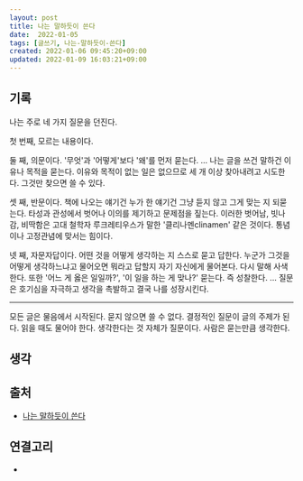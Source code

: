 ```yaml
---
layout: post
title: 나는 말하듯이 쓴다
date:  2022-01-05
tags: [글쓰기, 나는-말하듯이-쓴다]
created: 2022-01-06 09:45:20+09:00
updated: 2022-01-09 16:03:21+09:00
---
```


## 기록

나는 주로 네 가지 질문을 던진다.

첫 번째, 모르는 내용이다.

둘 째, 의문이다. '무엇'과 '어떻게'보다 '왜'를 먼저 묻는다. ... 나는 글을 쓰건 말하건 이유나 목적을 묻는다. 이유와 목적이 없는 일은 없으므로 세 개 이상 찾아내려고 시도한다. 그것만 찾으면 쓸 수 있다.

셋 째, 반문이다. 책에 나오는 얘기건 누가 한 얘기건 그냥 듣지 않고 그게 맞는 지 되묻는다. 타성과 관성에서 벗어나 이의를 제기하고 문제점을 짚는다. 이러한 벗어남, 빗나감, 비딱함은 고대 철학자 루크레티우스가 말한 '클리나멘clinamen' 같은 것이다. 통념이나 고정관념에 맞서는 힘이다.

넷 째, 자문자답이다. 어떤 것을 어떻게 생각하는 지 스스로 묻고 답한다. 누군가 그것을 어떻게 생각하느냐고 물어오면 뭐라고 답할지 자기 자신에게 물어본다. 다시 말해 사색한다. 또한 '어느 게 옳은 일일까?', '이 일을 하는 게 맞나?' 묻는다. 즉 성찰한다. ... 질문은 호기심을 자극하고 생각을 촉발하고 결국 나를 성장시킨다.

---

모든 글은 물음에서 시작된다. 묻지 않으면 쓸 수 없다. 결정적인 질문이 글의 주제가 된다. 읽을 때도 물어야 한다. 생각한다는 것 자체가 질문이다. 사람은 묻는만큼 생각한다.

## 생각


## 출처
- [나는 말하듯이 쓴다](https://book.naver.com/bookdb/book_detail.nhn?bid=16384868)

## 연결고리
-